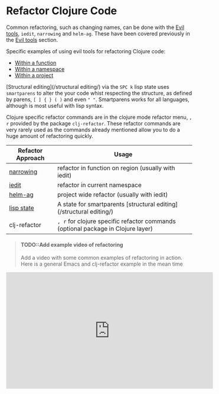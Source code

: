 # Refactor Clojure Code

Common refactoring, such as changing names, can be done with the [Evil tools](/editing/evil-tools/), `iedit`, `narrowing` and `helm-ag`. These have been covered previously in the [Evil tools](/editing/evil-tools/) section.

Specific examples of using evil tools for refactoring Clojure code:

* [Within a function](within-a-function.md)
* [Within a namespace](within-a-namespace.md)
* [Within a project](within-a-project.md)

[Structural editing](/structural editing/) via the `SPC k` lisp state uses `smartparens` to alter the your code whist respecting the structure, as defined by parens, `[ ] { } ( )` and even `" "`.  Smartparens works for all languages, although is most useful with lisp syntax.

Clojure specific refactor commands are in the clojure mode refactor menu, `, r` provided by the package `clj-refactor`.  These refactor commands are very rarely used as the commands already mentioned allow you to do a huge amount of refactoring quickly.

| Refactor Approach                                                | Usage                                                                            |
|------------------------------------------------------------------|----------------------------------------------------------------------------------|
| [narrowing](/evil-tools/narrowing.md)                            | refactor in function on region (usually with iedit)                              |
| [iedit](/editing/evil-tools/iedit.md)                            | refactor in current namespace                                                    |
| [helm-ag](/editing/evil-tools/replacing-text-across-projects.md) | project wide refactor (usually with iedit)                                       |
| [lisp state](/structured-editing/lisp-state.md)                  | A state for smartparents [structural editing](/structural editing/)              |
| clj-refactor                                                     | `, r` for clojure specific refactor commands (optional package in Clojure layer) |


> #### TODO::Add example video of refactoring
> Add a video with some common examples of refactoring in action.
> Here is a general Emacs and clj-refactor example in the mean time

<iframe width="560" height="315" src="https://www.youtube.com/embed/pKzIxtR0ElU?start=205" frameborder="0" allow="accelerometer; autoplay; encrypted-media; gyroscope; picture-in-picture" allowfullscreen></iframe>
